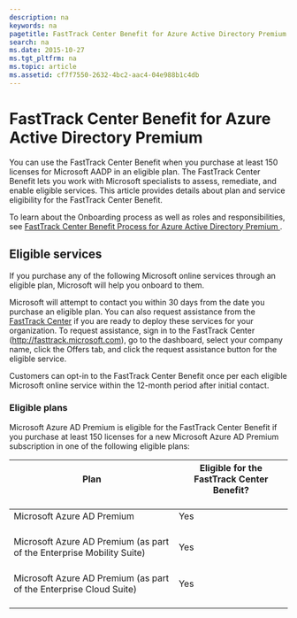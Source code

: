 ```yaml
---
description: na
keywords: na
pagetitle: FastTrack Center Benefit for Azure Active Directory Premium
search: na
ms.date: 2015-10-27
ms.tgt_pltfrm: na
ms.topic: article
ms.assetid: cf7f7550-2632-4bc2-aac4-04e988b1c4db
---
```

# FastTrack Center Benefit for Azure Active Directory Premium
You can use the FastTrack Center Benefit when you purchase at least 150 licenses for Microsoft AADP in an eligible plan. The FastTrack Center Benefit lets you work with Microsoft specialists to assess, remediate, and enable eligible services. This article provides details about plan and service eligibility for the FastTrack Center Benefit.

To learn about the Onboarding process as well as roles and responsibilities, see [FastTrack Center Benefit Process for Azure Active Directory Premium ](../Topic/FastTrack_Center_Benefit_Process_for_Azure_Active_Directory_Premium_.md).

## Eligible services
If you purchase any of the following Microsoft online services through an eligible plan, Microsoft will help you onboard to them.

Microsoft will attempt to contact you within 30 days from the date you purchase an eligible plan. You can also request assistance from the [FastTrack Center](http://fasttrack.microsoft.com/) if you are ready to deploy these services for your organization. To request assistance, sign in to the FastTrack Center (http://fasttrack.microsoft.com), go to the dashboard, select your company name, click the Offers tab, and click the request assistance button for the eligible service.

Customers can opt-in to the FastTrack Center Benefit once per each eligible Microsoft online service within the 12-month period after initial contact.

### Eligible plans
Microsoft Azure AD Premium is eligible for the FastTrack Center Benefit if you purchase at least 150 licenses for a new Microsoft Azure AD Premium subscription in one of the following eligible plans:

|Plan <br /> <br />|Eligible for the FastTrack Center Benefit? <br /> <br />|
|--------|----------------------------------------------|
|Microsoft Azure AD Premium <br /> <br />|Yes <br /> <br />|
|Microsoft Azure AD Premium (as part of the Enterprise Mobility Suite) <br /> <br />|Yes <br /> <br />|
|Microsoft Azure AD Premium (as part of the Enterprise Cloud Suite) <br /> <br />|Yes <br /> <br />|
